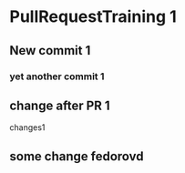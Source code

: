 # PullRequestTraining 1

## New commit 1

### yet another commit 1


## change after PR 1

changes1

## some change fedorovd

